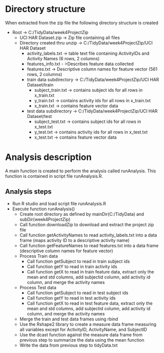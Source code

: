 ﻿<!DOCTYPE html>

<html lang="en" xmlns="http://www.w3.org/1999/xhtml">
<head>
    <meta charset="utf-8" />
    <title>README</title>
</head>
<body>
    <h1>Directory structure</h1>
    <p>When extracted from the zip file the following directory structure is created</p> 
    <ul>
        <li>Root -> C:/TidyData/week4ProjectZip
            <ul>
                <li>UCI HAR Dataset.zip -> Zip file containing all files</li>
                <li>Directory created thru unzip -> C:/TidyData/week4ProjectZip/UCI HAR Dataset
                    <ul>
                        <li>activity_labels.txt -> table text file containing ActivityIDs and Activity Names (6 rows, 2 columns)</li>
                        <li>features_info.txt - >Describes feature data collected</li>
                        <li>features.txt -> Descriptive column names for feature vector (561 rows, 2 columns)</li>
                        <li>train data subdirectory -> C:/TidyData/week4ProjectZip/UCI HAR Dataset/train
                            <ul>
                                <li>subject_train.txt -> contains subject ids for all rows in x_train.txt</li>
                                <li>y_train.txt -> contains activity ids for all rows in x_train.txt</li>
                                <li>x_train.txt -> contains feature vector data</li>
                            </ul>
                        </li>
                        <li>
                            test data subdirectory -> C:/TidyData/week4ProjectZip/UCI HAR Dataset/test
                            <ul>
                                <li>subject_test.txt -> contains subject ids for all rows in x_test.txt</li>
                                <li>y_test.txt -> contains activity ids for all rows in x_test.txt</li>
                                <li>x_test.txt -> contains feature vector data</li>
                            </ul>
                        </li>
                    </ul>
                </li>
            </ul>
        </li>
    </ul>
    <h1>Analysis description</h1>
    <p>
        A main function is created to perform the analysis called runAnalysis.  This function is contained in script file runAnalysis.R.
        <h2>Analysis steps</h2>
        <ul>
            <li>Run R studio and load script file runAnalysis.R</li>
            <li>Execute function runAnalysis()
                <ul>
                    <li>Create root directory as defined by mainDir(C:/TidyData) and subDir(week4ProjectZip)</li>
                    <li>Call function downloadZip to download and extract the project zip file</li>
                    <li>Call function getActivityNames to read activity_labels.txt into a data frame (maps activity ID to a descriptive activity name)</li>
                    <li>Call function getFeatureNames to read features.txt into a data frame (descriptive column names for feature vector)</li>
                    <li>Process Train data
                        <ul>
                            <li>Call function getSubject to read in train subject ids</li>
                            <li>Call function getY to read in train activity ids</li>
                            <li>Call function getX to read in train feature data, extract only the mean and std columns, add subjectid column, add activity id column, and merge the activity names</li>
                        </ul>
                    </li>
                    <li>
                        Process Test data
                        <ul>
                            <li>Call function getSubject to read in test subject ids</li>
                            <li>Call function getY to read in test activity ids</li>
                            <li>Call function getX to read in test feature data, extract only the mean and std columns, add subjectid column, add activity id column, and merge the activity names</li>
                        </ul>
                    </li>
                    <li>Merge the train and test data frames using rbind</li>
                    <li>Use the Rshape2 library to create a measure data frame measuring all variables except for ActivityID, ActivityName, and SubjectID</li>
                    <li>Use the dcast function against the measure data frame from previous step to summarize the data using the mean function</li>
                    <li>Write the data from previous step to tidyData.txt</li>
                </ul>
            </li>
        </ul>
    </p>
</body>
</html>